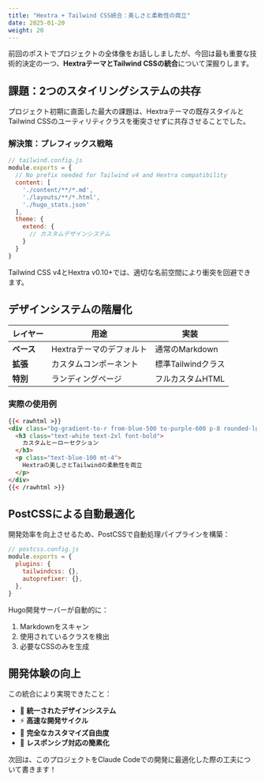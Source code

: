 ```yaml
---
title: "Hextra + Tailwind CSS統合：美しさと柔軟性の両立"
date: 2025-01-20
weight: 20
---
```


前回のポストでプロジェクトの全体像をお話ししましたが、今回は最も重要な技術的決定の一つ、**HextraテーマとTailwind CSSの統合**について深掘りします。

<!--more-->

## 課題：2つのスタイリングシステムの共存

プロジェクト初期に直面した最大の課題は、Hextraテーマの既存スタイルとTailwind CSSのユーティリティクラスを衝突させずに共存させることでした。

### 解決策：プレフィックス戦略

```javascript
// tailwind.config.js
module.exports = {
  // No prefix needed for Tailwind v4 and Hextra compatibility
  content: [
    './content/**/*.md',
    './layouts/**/*.html',
    './hugo_stats.json'
  ],
  theme: {
    extend: {
      // カスタムデザインシステム
    }
  }
}
```

Tailwind CSS v4とHextra v0.10+では、適切な名前空間により衝突を回避できます。

## デザインシステムの階層化

| レイヤー | 用途 | 実装 |
|---------|------|------|
| **ベース** | Hextraテーマのデフォルト | 通常のMarkdown |
| **拡張** | カスタムコンポーネント | 標準Tailwindクラス |
| **特別** | ランディングページ | フルカスタムHTML |

### 実際の使用例

```html
{{< rawhtml >}}
<div class="bg-gradient-to-r from-blue-500 to-purple-600 p-8 rounded-lg">
  <h3 class="text-white text-2xl font-bold">
    カスタムヒーローセクション
  </h3>
  <p class="text-blue-100 mt-4">
    Hextraの美しさとTailwindの柔軟性を両立
  </p>
</div>
{{< /rawhtml >}}
```

## PostCSSによる自動最適化

開発効率を向上させるため、PostCSSで自動処理パイプラインを構築：

```javascript
// postcss.config.js
module.exports = {
  plugins: {
    tailwindcss: {},
    autoprefixer: {},
  },
}
```

Hugo開発サーバーが自動的に：
1. Markdownをスキャン
2. 使用されているクラスを検出
3. 必要なCSSのみを生成

## 開発体験の向上

この統合により実現できたこと：

- 🎨 **統一されたデザインシステム**
- ⚡ **高速な開発サイクル**
- 🔧 **完全なカスタマイズ自由度**
- 📱 **レスポンシブ対応の簡素化**

次回は、このプロジェクトをClaude Codeでの開発に最適化した際の工夫について書きます！